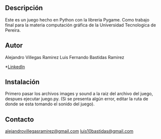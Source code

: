 ## Descripción 
Este es un juego hecho en Python con la libreria Pygame. Como trabajo final para la materia computación gráfica de la Universidad Tecnologica de Pereira.

## Autor
Alejandro Villegas Ramirez
Luis Fernando Bastidas Ramirez

*[LinkedIn](https:/www.linkedin.com/in/alejandrovillegasramirez)

## Instalación 
Primero pasar los archivos images y sound a la raiz del archivo del juego, despues ejecutar juego.py. (Si se presenta algún error, editar la ruta de donde se esta tomando el sonido del juego).

## Contacto
alejandrovillegasramirez@gmail.com
luis10bastidas@gmail.com


